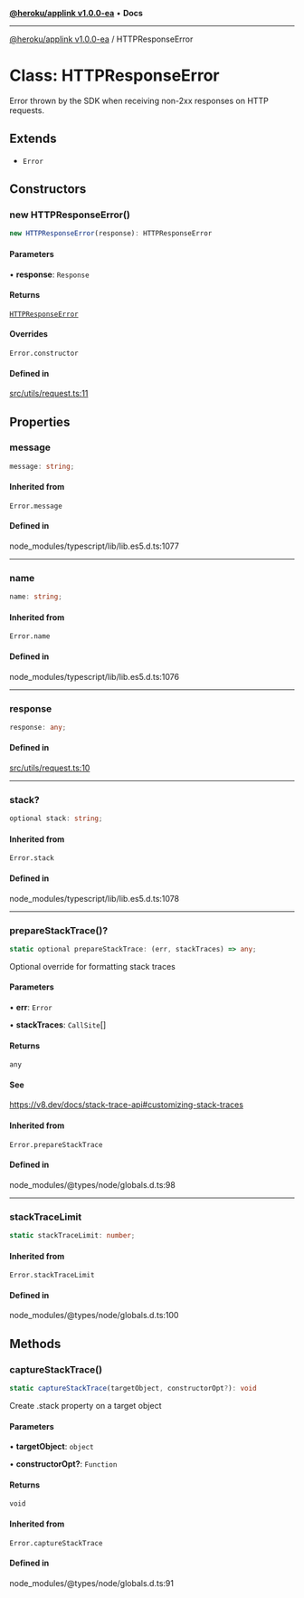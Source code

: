 [**@heroku/applink v1.0.0-ea**](../README.md) • **Docs**

***

[@heroku/applink v1.0.0-ea](../README.md) / HTTPResponseError

# Class: HTTPResponseError

Error thrown by the SDK when receiving non-2xx responses on HTTP requests.

## Extends

- `Error`

## Constructors

### new HTTPResponseError()

```ts
new HTTPResponseError(response): HTTPResponseError
```

#### Parameters

• **response**: `Response`

#### Returns

[`HTTPResponseError`](HTTPResponseError.md)

#### Overrides

`Error.constructor`

#### Defined in

[src/utils/request.ts:11](https://github.com/heroku/heroku-applink-nodejs/blob/e2c7093bff3682e3a10211f985cb37467f6d2de7/src/utils/request.ts#L11)

## Properties

### message

```ts
message: string;
```

#### Inherited from

`Error.message`

#### Defined in

node\_modules/typescript/lib/lib.es5.d.ts:1077

***

### name

```ts
name: string;
```

#### Inherited from

`Error.name`

#### Defined in

node\_modules/typescript/lib/lib.es5.d.ts:1076

***

### response

```ts
response: any;
```

#### Defined in

[src/utils/request.ts:10](https://github.com/heroku/heroku-applink-nodejs/blob/e2c7093bff3682e3a10211f985cb37467f6d2de7/src/utils/request.ts#L10)

***

### stack?

```ts
optional stack: string;
```

#### Inherited from

`Error.stack`

#### Defined in

node\_modules/typescript/lib/lib.es5.d.ts:1078

***

### prepareStackTrace()?

```ts
static optional prepareStackTrace: (err, stackTraces) => any;
```

Optional override for formatting stack traces

#### Parameters

• **err**: `Error`

• **stackTraces**: `CallSite`[]

#### Returns

`any`

#### See

https://v8.dev/docs/stack-trace-api#customizing-stack-traces

#### Inherited from

`Error.prepareStackTrace`

#### Defined in

node\_modules/@types/node/globals.d.ts:98

***

### stackTraceLimit

```ts
static stackTraceLimit: number;
```

#### Inherited from

`Error.stackTraceLimit`

#### Defined in

node\_modules/@types/node/globals.d.ts:100

## Methods

### captureStackTrace()

```ts
static captureStackTrace(targetObject, constructorOpt?): void
```

Create .stack property on a target object

#### Parameters

• **targetObject**: `object`

• **constructorOpt?**: `Function`

#### Returns

`void`

#### Inherited from

`Error.captureStackTrace`

#### Defined in

node\_modules/@types/node/globals.d.ts:91
